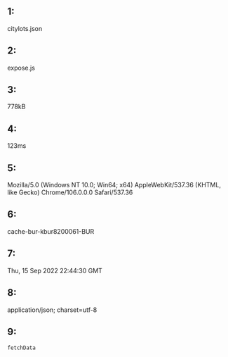 ## 1:
citylots.json

## 2:
expose.js

## 3:
778kB

## 4:
123ms

## 5:
Mozilla/5.0 (Windows NT 10.0; Win64; x64) AppleWebKit/537.36 (KHTML, like Gecko) Chrome/106.0.0.0 Safari/537.36

## 6:
cache-bur-kbur8200061-BUR

## 7:
Thu, 15 Sep 2022 22:44:30 GMT

## 8:
application/json; charset=utf-8

## 9:
```fetchData```
